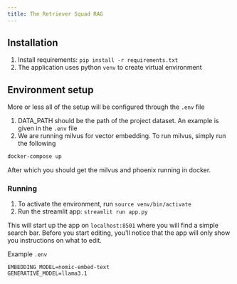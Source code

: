 ```yaml
---
title: The Retriever Squad RAG
---
```


## Installation 
1. Install requirements: `pip install -r requirements.txt`
2. The application uses python `venv` to create virtual environment

## Environment setup

More or less all of the setup will be configured through the `.env` file

1. DATA_PATH should be the path of the project dataset. An example is given in the `.env` file
2. We are running milvus for vector embedding. To run milvus, simply run the following
```bash
docker-compose up
```
After which you should get the milvus and phoenix running in docker.

### Running
1. To activate the environment, run `source venv/bin/activate`
2. Run the streamlit app: `streamlit run app.py`

This will start up the app on `localhost:8501` where you will find a simple search bar. Before you start editing, you'll notice that the app will only show you instructions on what to edit.

Example `.env`

```
EMBEDDING_MODEL=nomic-embed-text
GENERATIVE_MODEL=llama3.1
```


